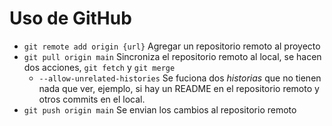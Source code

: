 # Uso de GitHub

* `git remote add origin {url}` Agregar un repositorio remoto al proyecto
* `git pull origin main` Sincroniza el repositorio remoto al local, se hacen dos acciones, `git fetch` y `git merge`
    * `--allow-unrelated-histories` Se fuciona dos _historias_ que no tienen nada que ver, ejemplo, si hay un README en el repositorio remoto y otros commits en el local.
* `git push origin main` Se envian los cambios al repositorio remoto
